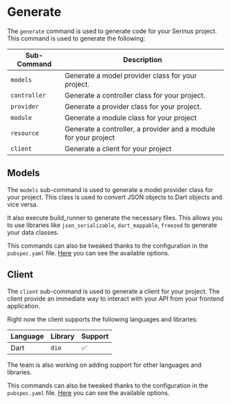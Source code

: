 # Generate

The `generate` command is used to generate code for your Serinus project. This command is used to generate the following:

| Sub-Command | Description |
| --- | --- |
| `models` | Generate a model provider class for your project. |
| `controller` | Generate a controller class for your project. |
| `provider` | Generate a provider class for your project. |
| `module` | Generate a module class for your project |
| `resource` | Generate a controller, a provider and a module for your project |
| `client` | Generate a client for your project |

## Models

The `models` sub-command is used to generate a model provider class for your project. This class is used to convert JSON objects to Dart objects and vice versa.

It also execute build_runner to generate the necessary files. This allows you to use libraries like `json_serializable`, `dart_mappable`, `freezed` to generate your data classes.

This commands can also be tweaked thanks to the configuration in the `pubspec.yaml` file.
[Here](/next/techniques/configuration#models-configuration) you can see the available options.

## Client

The `client` sub-command is used to generate a client for your project.
The client provide an immediate way to interact with your API from your frontend application.

Right now the client supports the following languages and libraries:

| Language | Library | Support |
| --- | --- | ------ |
| Dart | `dio` | ✅ |

The team is also working on adding support for other languages and libraries.

This commands can also be tweaked thanks to the configuration in the `pubspec.yaml` file.
[Here](/next/techniques/configuration#client-configuration) you can see the available options.
